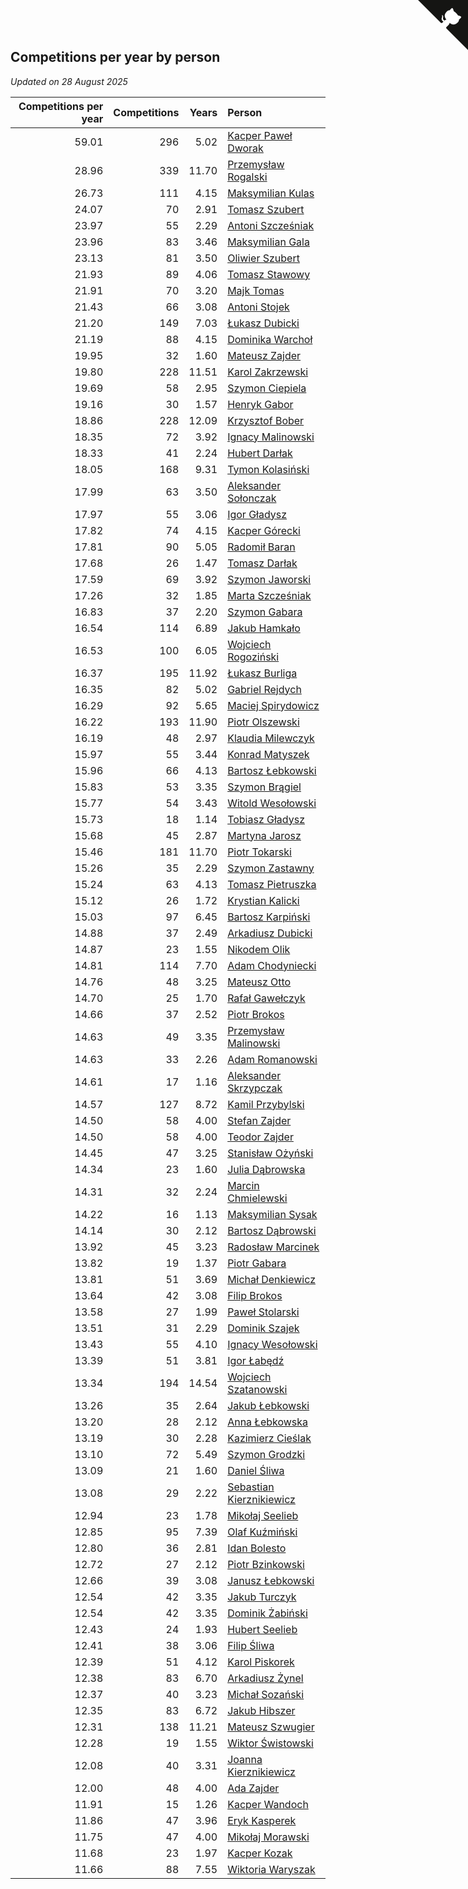 ## Competitions per year by person

*Updated on 28 August 2025*

| Competitions per year | Competitions | Years | Person |
| ---: | ---: | ---: | :--- |
| 59.01 | 296 | 5.02 | [Kacper Paweł Dworak](https://www.worldcubeassociation.org/persons/2020DWOR01) |
| 28.96 | 339 | 11.70 | [Przemysław Rogalski](https://www.worldcubeassociation.org/persons/2013ROGA02) |
| 26.73 | 111 | 4.15 | [Maksymilian Kulas](https://www.worldcubeassociation.org/persons/2021KULA02) |
| 24.07 | 70 | 2.91 | [Tomasz Szubert](https://www.worldcubeassociation.org/persons/2022SZUB02) |
| 23.97 | 55 | 2.29 | [Antoni Szcześniak](https://www.worldcubeassociation.org/persons/2023SZCZ04) |
| 23.96 | 83 | 3.46 | [Maksymilian Gala](https://www.worldcubeassociation.org/persons/2022GALA01) |
| 23.13 | 81 | 3.50 | [Oliwier Szubert](https://www.worldcubeassociation.org/persons/2022SZUB01) |
| 21.93 | 89 | 4.06 | [Tomasz Stawowy](https://www.worldcubeassociation.org/persons/2021STAW01) |
| 21.91 | 70 | 3.20 | [Majk Tomas](https://www.worldcubeassociation.org/persons/2022TOMA05) |
| 21.43 | 66 | 3.08 | [Antoni Stojek](https://www.worldcubeassociation.org/persons/2022STOJ03) |
| 21.20 | 149 | 7.03 | [Łukasz Dubicki](https://www.worldcubeassociation.org/persons/2018DUBI01) |
| 21.19 | 88 | 4.15 | [Dominika Warchoł](https://www.worldcubeassociation.org/persons/2021WARC01) |
| 19.95 | 32 | 1.60 | [Mateusz Zajder](https://www.worldcubeassociation.org/persons/2024ZAJD01) |
| 19.80 | 228 | 11.51 | [Karol Zakrzewski](https://www.worldcubeassociation.org/persons/2014ZAKR01) |
| 19.69 | 58 | 2.95 | [Szymon Ciepiela](https://www.worldcubeassociation.org/persons/2022CIEP01) |
| 19.16 | 30 | 1.57 | [Henryk Gabor](https://www.worldcubeassociation.org/persons/2024GABO02) |
| 18.86 | 228 | 12.09 | [Krzysztof Bober](https://www.worldcubeassociation.org/persons/2013BOBE01) |
| 18.35 | 72 | 3.92 | [Ignacy Malinowski](https://www.worldcubeassociation.org/persons/2021MALI02) |
| 18.33 | 41 | 2.24 | [Hubert Darłak](https://www.worldcubeassociation.org/persons/2023DARL03) |
| 18.05 | 168 | 9.31 | [Tymon Kolasiński](https://www.worldcubeassociation.org/persons/2016KOLA02) |
| 17.99 | 63 | 3.50 | [Aleksander Sołonczak](https://www.worldcubeassociation.org/persons/2022SOLO01) |
| 17.97 | 55 | 3.06 | [Igor Gładysz](https://www.worldcubeassociation.org/persons/2022GLAD01) |
| 17.82 | 74 | 4.15 | [Kacper Górecki](https://www.worldcubeassociation.org/persons/2021GORE01) |
| 17.81 | 90 | 5.05 | [Radomił Baran](https://www.worldcubeassociation.org/persons/2020BARA02) |
| 17.68 | 26 | 1.47 | [Tomasz Darłak](https://www.worldcubeassociation.org/persons/2024DARL01) |
| 17.59 | 69 | 3.92 | [Szymon Jaworski](https://www.worldcubeassociation.org/persons/2021JAWO01) |
| 17.26 | 32 | 1.85 | [Marta Szcześniak](https://www.worldcubeassociation.org/persons/2023SZCZ07) |
| 16.83 | 37 | 2.20 | [Szymon Gabara](https://www.worldcubeassociation.org/persons/2023GABA01) |
| 16.54 | 114 | 6.89 | [Jakub Hamkało](https://www.worldcubeassociation.org/persons/2018HAMK01) |
| 16.53 | 100 | 6.05 | [Wojciech Rogoziński](https://www.worldcubeassociation.org/persons/2019ROGO04) |
| 16.37 | 195 | 11.92 | [Łukasz Burliga](https://www.worldcubeassociation.org/persons/2013BURL01) |
| 16.35 | 82 | 5.02 | [Gabriel Rejdych](https://www.worldcubeassociation.org/persons/2020REJD01) |
| 16.29 | 92 | 5.65 | [Maciej Spirydowicz](https://www.worldcubeassociation.org/persons/2020SPIR01) |
| 16.22 | 193 | 11.90 | [Piotr Olszewski](https://www.worldcubeassociation.org/persons/2013OLSZ02) |
| 16.19 | 48 | 2.97 | [Klaudia Milewczyk](https://www.worldcubeassociation.org/persons/2022MILE05) |
| 15.97 | 55 | 3.44 | [Konrad Matyszek](https://www.worldcubeassociation.org/persons/2022MATY02) |
| 15.96 | 66 | 4.13 | [Bartosz Łebkowski](https://www.worldcubeassociation.org/persons/2021LEBK01) |
| 15.83 | 53 | 3.35 | [Szymon Brągiel](https://www.worldcubeassociation.org/persons/2022BRAG03) |
| 15.77 | 54 | 3.43 | [Witold Wesołowski](https://www.worldcubeassociation.org/persons/2022WESO01) |
| 15.73 | 18 | 1.14 | [Tobiasz Gładysz](https://www.worldcubeassociation.org/persons/2024GLAD02) |
| 15.68 | 45 | 2.87 | [Martyna Jarosz](https://www.worldcubeassociation.org/persons/2022JARO01) |
| 15.46 | 181 | 11.70 | [Piotr Tokarski](https://www.worldcubeassociation.org/persons/2013TOKA01) |
| 15.26 | 35 | 2.29 | [Szymon Zastawny](https://www.worldcubeassociation.org/persons/2023ZAST01) |
| 15.24 | 63 | 4.13 | [Tomasz Pietruszka](https://www.worldcubeassociation.org/persons/2021PIET01) |
| 15.12 | 26 | 1.72 | [Krystian Kalicki](https://www.worldcubeassociation.org/persons/2023KALI10) |
| 15.03 | 97 | 6.45 | [Bartosz Karpiński](https://www.worldcubeassociation.org/persons/2019KARP03) |
| 14.88 | 37 | 2.49 | [Arkadiusz Dubicki](https://www.worldcubeassociation.org/persons/2023DUBI01) |
| 14.87 | 23 | 1.55 | [Nikodem Olik](https://www.worldcubeassociation.org/persons/2024OLIK01) |
| 14.81 | 114 | 7.70 | [Adam Chodyniecki](https://www.worldcubeassociation.org/persons/2017CHOD02) |
| 14.76 | 48 | 3.25 | [Mateusz Otto](https://www.worldcubeassociation.org/persons/2022OTTO01) |
| 14.70 | 25 | 1.70 | [Rafał Gawełczyk](https://www.worldcubeassociation.org/persons/2023GAWE01) |
| 14.66 | 37 | 2.52 | [Piotr Brokos](https://www.worldcubeassociation.org/persons/2023BROK01) |
| 14.63 | 49 | 3.35 | [Przemysław Malinowski](https://www.worldcubeassociation.org/persons/2022MALI01) |
| 14.63 | 33 | 2.26 | [Adam Romanowski](https://www.worldcubeassociation.org/persons/2023ROMA10) |
| 14.61 | 17 | 1.16 | [Aleksander Skrzypczak](https://www.worldcubeassociation.org/persons/2024SKRZ01) |
| 14.57 | 127 | 8.72 | [Kamil Przybylski](https://www.worldcubeassociation.org/persons/2016PRZY01) |
| 14.50 | 58 | 4.00 | [Stefan Zajder](https://www.worldcubeassociation.org/persons/2021ZAJD02) |
| 14.50 | 58 | 4.00 | [Teodor Zajder](https://www.worldcubeassociation.org/persons/2021ZAJD03) |
| 14.45 | 47 | 3.25 | [Stanisław Ożyński](https://www.worldcubeassociation.org/persons/2022OZYN01) |
| 14.34 | 23 | 1.60 | [Julia Dąbrowska](https://www.worldcubeassociation.org/persons/2024DABR01) |
| 14.31 | 32 | 2.24 | [Marcin Chmielewski](https://www.worldcubeassociation.org/persons/2023CHMI01) |
| 14.22 | 16 | 1.13 | [Maksymilian Sysak](https://www.worldcubeassociation.org/persons/2024SYSA01) |
| 14.14 | 30 | 2.12 | [Bartosz Dąbrowski](https://www.worldcubeassociation.org/persons/2023DABR07) |
| 13.92 | 45 | 3.23 | [Radosław Marcinek](https://www.worldcubeassociation.org/persons/2022MARC05) |
| 13.82 | 19 | 1.37 | [Piotr Gabara](https://www.worldcubeassociation.org/persons/2024GABA02) |
| 13.81 | 51 | 3.69 | [Michał Denkiewicz](https://www.worldcubeassociation.org/persons/2021DENK01) |
| 13.64 | 42 | 3.08 | [Filip Brokos](https://www.worldcubeassociation.org/persons/2022BROK03) |
| 13.58 | 27 | 1.99 | [Paweł Stolarski](https://www.worldcubeassociation.org/persons/2023STOL04) |
| 13.51 | 31 | 2.29 | [Dominik Szajek](https://www.worldcubeassociation.org/persons/2023SZAJ01) |
| 13.43 | 55 | 4.10 | [Ignacy Wesołowski](https://www.worldcubeassociation.org/persons/2021WESO01) |
| 13.39 | 51 | 3.81 | [Igor Łabędź](https://www.worldcubeassociation.org/persons/2021LABE01) |
| 13.34 | 194 | 14.54 | [Wojciech Szatanowski](https://www.worldcubeassociation.org/persons/2011SZAT01) |
| 13.26 | 35 | 2.64 | [Jakub Łebkowski](https://www.worldcubeassociation.org/persons/2023LEBK01) |
| 13.20 | 28 | 2.12 | [Anna Łebkowska](https://www.worldcubeassociation.org/persons/2023LEBK04) |
| 13.19 | 30 | 2.28 | [Kazimierz Cieślak](https://www.worldcubeassociation.org/persons/2023CIES01) |
| 13.10 | 72 | 5.49 | [Szymon Grodzki](https://www.worldcubeassociation.org/persons/2020GROD01) |
| 13.09 | 21 | 1.60 | [Daniel Śliwa](https://www.worldcubeassociation.org/persons/2024SLIW01) |
| 13.08 | 29 | 2.22 | [Sebastian Kierznikiewicz](https://www.worldcubeassociation.org/persons/2023KIER02) |
| 12.94 | 23 | 1.78 | [Mikołaj Seelieb](https://www.worldcubeassociation.org/persons/2023SEEL04) |
| 12.85 | 95 | 7.39 | [Olaf Kuźmiński](https://www.worldcubeassociation.org/persons/2018KUZM02) |
| 12.80 | 36 | 2.81 | [Idan Bolesto](https://www.worldcubeassociation.org/persons/2022BOLE01) |
| 12.72 | 27 | 2.12 | [Piotr Bzinkowski](https://www.worldcubeassociation.org/persons/2023BZIN01) |
| 12.66 | 39 | 3.08 | [Janusz Łebkowski](https://www.worldcubeassociation.org/persons/2022LEBK01) |
| 12.54 | 42 | 3.35 | [Jakub Turczyk](https://www.worldcubeassociation.org/persons/2022TURC02) |
| 12.54 | 42 | 3.35 | [Dominik Żabiński](https://www.worldcubeassociation.org/persons/2022ZABI01) |
| 12.43 | 24 | 1.93 | [Hubert Seelieb](https://www.worldcubeassociation.org/persons/2023SEEL02) |
| 12.41 | 38 | 3.06 | [Filip Śliwa](https://www.worldcubeassociation.org/persons/2022SLIW01) |
| 12.39 | 51 | 4.12 | [Karol Piskorek](https://www.worldcubeassociation.org/persons/2021PISK01) |
| 12.38 | 83 | 6.70 | [Arkadiusz Żynel](https://www.worldcubeassociation.org/persons/2018ZYNE01) |
| 12.37 | 40 | 3.23 | [Michał Sozański](https://www.worldcubeassociation.org/persons/2022SOZA02) |
| 12.35 | 83 | 6.72 | [Jakub Hibszer](https://www.worldcubeassociation.org/persons/2018HIBS01) |
| 12.31 | 138 | 11.21 | [Mateusz Szwugier](https://www.worldcubeassociation.org/persons/2014SZWU01) |
| 12.28 | 19 | 1.55 | [Wiktor Świstowski](https://www.worldcubeassociation.org/persons/2024SWIS01) |
| 12.08 | 40 | 3.31 | [Joanna Kierznikiewicz](https://www.worldcubeassociation.org/persons/2022KIER01) |
| 12.00 | 48 | 4.00 | [Ada Zajder](https://www.worldcubeassociation.org/persons/2021ZAJD01) |
| 11.91 | 15 | 1.26 | [Kacper Wandoch](https://www.worldcubeassociation.org/persons/2024WAND01) |
| 11.86 | 47 | 3.96 | [Eryk Kasperek](https://www.worldcubeassociation.org/persons/2021KASP01) |
| 11.75 | 47 | 4.00 | [Mikołaj Morawski](https://www.worldcubeassociation.org/persons/2021MORA01) |
| 11.68 | 23 | 1.97 | [Kacper Kozak](https://www.worldcubeassociation.org/persons/2023KOZA05) |
| 11.66 | 88 | 7.55 | [Wiktoria Waryszak](https://www.worldcubeassociation.org/persons/2018WARY01) |


<a href="https://github.com/maxidragon/wca_statistics_pl" class="github-corner" aria-label="View source on Github"><svg width="80" height="80" viewBox="0 0 250 250" style="fill:#151513; color:#fff; position: absolute; top: 0; border: 0; right: 0;" aria-hidden="true"><path d="M0,0 L115,115 L130,115 L142,142 L250,250 L250,0 Z"></path><path d="M128.3,109.0 C113.8,99.7 119.0,89.6 119.0,89.6 C122.0,82.7 120.5,78.6 120.5,78.6 C119.2,72.0 123.4,76.3 123.4,76.3 C127.3,80.9 125.5,87.3 125.5,87.3 C122.9,97.6 130.6,101.9 134.4,103.2" fill="currentColor" style="transform-origin: 130px 106px;" class="octo-arm"></path><path d="M115.0,115.0 C114.9,115.1 118.7,116.5 119.8,115.4 L133.7,101.6 C136.9,99.2 139.9,98.4 142.2,98.6 C133.8,88.0 127.5,74.4 143.8,58.0 C148.5,53.4 154.0,51.2 159.7,51.0 C160.3,49.4 163.2,43.6 171.4,40.1 C171.4,40.1 176.1,42.5 178.8,56.2 C183.1,58.6 187.2,61.8 190.9,65.4 C194.5,69.0 197.7,73.2 200.1,77.6 C213.8,80.2 216.3,84.9 216.3,84.9 C212.7,93.1 206.9,96.0 205.4,96.6 C205.1,102.4 203.0,107.8 198.3,112.5 C181.9,128.9 168.3,122.5 157.7,114.1 C157.9,116.9 156.7,120.9 152.7,124.9 L141.0,136.5 C139.8,137.7 141.6,141.9 141.8,141.8 Z" fill="currentColor" class="octo-body"></path></svg></a><style>.github-corner:hover .octo-arm{animation:octocat-wave 560ms ease-in-out}@keyframes octocat-wave{0%,100%{transform:rotate(0)}20%,60%{transform:rotate(-25deg)}40%,80%{transform:rotate(10deg)}}@media (max-width:500px){.github-corner:hover .octo-arm{animation:none}.github-corner .octo-arm{animation:octocat-wave 560ms ease-in-out}}</style>
